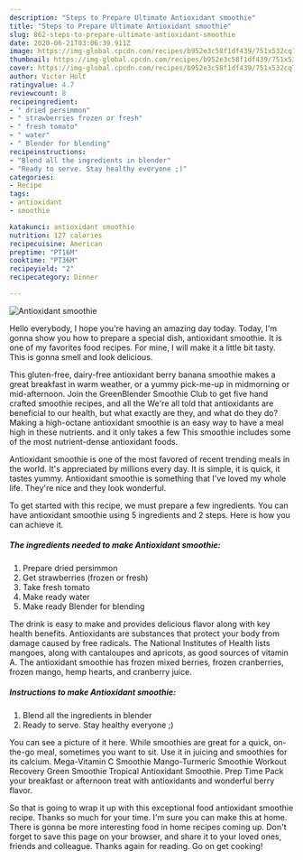 ```yaml
---
description: "Steps to Prepare Ultimate Antioxidant smoothie"
title: "Steps to Prepare Ultimate Antioxidant smoothie"
slug: 862-steps-to-prepare-ultimate-antioxidant-smoothie
date: 2020-06-21T03:06:39.911Z
image: https://img-global.cpcdn.com/recipes/b952e3c58f1df439/751x532cq70/antioxidant-smoothie-recipe-main-photo.jpg
thumbnail: https://img-global.cpcdn.com/recipes/b952e3c58f1df439/751x532cq70/antioxidant-smoothie-recipe-main-photo.jpg
cover: https://img-global.cpcdn.com/recipes/b952e3c58f1df439/751x532cq70/antioxidant-smoothie-recipe-main-photo.jpg
author: Victor Holt
ratingvalue: 4.7
reviewcount: 8
recipeingredient:
- " dried persimmon"
- " strawberries frozen or fresh"
- " fresh tomato"
- " water"
- " Blender for blending"
recipeinstructions:
- "Blend all the ingredients in blender"
- "Ready to serve. Stay healthy everyone ;)"
categories:
- Recipe
tags:
- antioxidant
- smoothie

katakunci: antioxidant smoothie 
nutrition: 127 calories
recipecuisine: American
preptime: "PT16M"
cooktime: "PT36M"
recipeyield: "2"
recipecategory: Dinner

---
```



![Antioxidant smoothie](https://img-global.cpcdn.com/recipes/b952e3c58f1df439/751x532cq70/antioxidant-smoothie-recipe-main-photo.jpg)

Hello everybody, I hope you're having an amazing day today. Today, I'm gonna show you how to prepare a special dish, antioxidant smoothie. It is one of my favorites food recipes. For mine, I will make it a little bit tasty. This is gonna smell and look delicious.

This gluten-free, dairy-free antioxidant berry banana smoothie makes a great breakfast in warm weather, or a yummy pick-me-up in midmorning or mid-afternoon. Join the GreenBlender Smoothie Club to get five hand crafted smoothie recipes, and all the We&#39;re all told that antioxidants are beneficial to our health, but what exactly are they, and what do they do? Making a high-octane antioxidant smoothie is an easy way to have a meal high in these nutrients. and it only takes a few This smoothie includes some of the most nutrient-dense antioxidant foods.

Antioxidant smoothie is one of the most favored of recent trending meals in the world. It's appreciated by millions every day. It is simple, it is quick, it tastes yummy. Antioxidant smoothie is something that I've loved my whole life. They're nice and they look wonderful.


To get started with this recipe, we must prepare a few ingredients. You can have antioxidant smoothie using 5 ingredients and 2 steps. Here is how you can achieve it.

<!--inarticleads1-->

##### The ingredients needed to make Antioxidant smoothie:

1. Prepare  dried persimmon
1. Get  strawberries (frozen or fresh)
1. Take  fresh tomato
1. Make ready  water
1. Make ready  Blender for blending


The drink is easy to make and provides delicious flavor along with key health benefits. Antioxidants are substances that protect your body from damage caused by free radicals. The National Institutes of Health lists mangoes, along with cantaloupes and apricots, as good sources of vitamin A. The antioxidant smoothie has frozen mixed berries, frozen cranberries, frozen mango, hemp hearts, and cranberry juice. 

<!--inarticleads2-->

##### Instructions to make Antioxidant smoothie:

1. Blend all the ingredients in blender
1. Ready to serve. Stay healthy everyone ;)


You can see a picture of it here. While smoothies are great for a quick, on-the-go meal, sometimes you want to sit. Use it in juicing and smoothies for its calcium. Mega-Vitamin C Smoothie Mango-Turmeric Smoothie Workout Recovery Green Smoothie Tropical Antioxidant Smoothie. Prep Time Pack your breakfast or afternoon treat with antioxidants and wonderful berry flavor. 

So that is going to wrap it up with this exceptional food antioxidant smoothie recipe. Thanks so much for your time. I'm sure you can make this at home. There is gonna be more interesting food in home recipes coming up. Don't forget to save this page on your browser, and share it to your loved ones, friends and colleague. Thanks again for reading. Go on get cooking!
